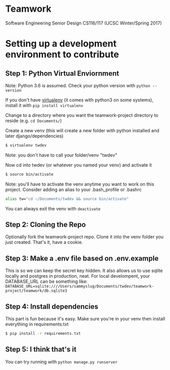 # Teamwork
Software Engineering Senior Design CS116/117 (UCSC Winter/Spring 2017)

# Setting up a development environment to contribute

## Step 1: Python Virtual Enviornment
Note: Python 3.6 is assumed. Check your python version with `python --version`

If you don't have [virtualenv](http://docs.python-guide.org/en/latest/dev/virtualenvs/) (it comes with python3 on some systems), install it with `pip install virtualenv`

Change to a directory where you want the teamwork-project directory to reside (e.g. `cd Documents/`)

Create a new venv (this will create a new folder with python installed and later django/dependencies)
```bash
$ virtualenv twdev
```
Note: you don't have to call your folder/venv "twdev"

Now cd into twdev (or whatever you named your venv) and activate it
```bash
$ source bin/activate
```
Note: you'll have to activate the venv anytime you want to work on this project. Consider adding an alias to your .bash_profile or .bashrc
```bash
alias tw="cd ~/Documents/twdev && source bin/activate"
```
You can always exit the venv with `deactivate`

## Step 2: Cloning the Repo
Optionally fork the teamwork-project repo. Clone it into the venv folder you just created. That's it, have a cookie.

## Step 3: Make a .env file based on .env.example
This is so we can keep the secret key hidden. It also allows us to use sqlite locally and postgres in production, neat.
For local develompent, your DATABASE_URL can be something like:
`DATABASE_URL=sqlite:////Users/sammyslug/Documents/twdev/teamwork-project/teamwork/db.sqlite3`

## Step 4: Install dependencies
This part is fun because it's easy. Make sure you're in your venv then install everything in requirements.txt
```bash
$ pip install -r requirements.txt
```

## Step 5: I think that's it
You can try running with `python manage.py runserver`
